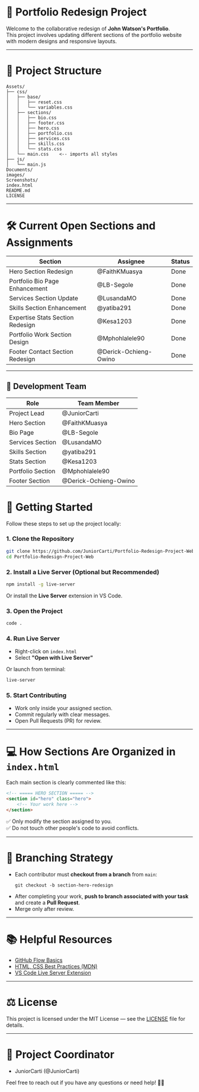 # 🎨 Portfolio Redesign Project

Welcome to the collaborative redesign of **John Watson's Portfolio**.  
This project involves updating different sections of the portfolio website with modern designs and responsive layouts.

---

# 📂 Project Structure

```
Assets/
├── css/
│   ├── base/
│   │   ├── reset.css
│   │   └── variables.css
│   ├── sections/
│   │   ├── bio.css
│   │   ├── footer.css
│   │   ├── hero.css
│   │   ├── portfolio.css
│   │   ├── services.css
│   │   ├── skills.css
│   │   └── stats.css
│   └── main.css    <-- imports all styles
├── js/
│   └── main.js
Documents/
images/
Screenshots/
index.html
README.md
LICENSE
```

---

# 🛠️ Current Open Sections and Assignments

| Section                        | Assignee               | Status |
|---------------------------------|-------------------------|--------|
| Hero Section Redesign           | @FaithKMuasya           | Done   |
| Portfolio Bio Page Enhancement  | @LB-Segole              | Done   |
| Services Section Update         | @LusandaMO              | Done   |
| Skills Section Enhancement      | @yatiba291              | Done  |
| Expertise Stats Section Redesign| @Kesa1203               | Done  |
| Portfolio Work Section Design   | @Mphohlalele90          | Done   |
| Footer Contact Section Redesign | @Derick-Ochieng-Owino   | Done  |

---
## 👥 Development Team

| Role                  | Team Member               |
|-----------------------|---------------------------|
| Project Lead          | @JuniorCarti              |
| Hero Section          | @FaithKMuasya             | 
| Bio Page              | @LB-Segole                |
| Services Section      | @LusandaMO                |
| Skills Section        | @yatiba291                |
| Stats Section         | @Kesa1203                 |
| Portfolio Section     | @Mphohlalele90            |
| Footer Section        | @Derick-Ochieng-Owino     |

# 🚀 Getting Started

Follow these steps to set up the project locally:

### 1. Clone the Repository
```bash
git clone https://github.com/JuniorCarti/Portfolio-Redesign-Project-Web.git
cd Portfolio-Redesign-Project-Web
```

### 2. Install a Live Server (Optional but Recommended)
```bash
npm install -g live-server
```

Or install the **Live Server** extension in VS Code.

### 3. Open the Project
```bash
code .
```

### 4. Run Live Server
- Right-click on `index.html`
- Select **"Open with Live Server"**

Or launch from terminal:

```bash
live-server
```

### 5. Start Contributing
- Work only inside your assigned section.
- Commit regularly with clear messages.
- Open Pull Requests (PR) for review.

---

# 💻 How Sections Are Organized in `index.html`

Each main section is clearly commented like this:

```html
<!-- ===== HERO SECTION ===== -->
<section id="hero" class="hero">
    <!-- Your work here -->
</section>
```

✅ Only modify the section assigned to you.  
✅ Do not touch other people's code to avoid conflicts.

---

# 🔀 Branching Strategy

- Each contributor must **checkout from a branch** from `main`:
  ```
  git checkout -b section-hero-redesign
  ```
- After completing your work, **push to branch associated with your task** and create a **Pull Request**.
- Merge only after review.

---

# 📚 Helpful Resources

- [GitHub Flow Basics](https://guides.github.com/introduction/flow/)
- [HTML, CSS Best Practices (MDN)](https://developer.mozilla.org/en-US/)
- [VS Code Live Server Extension](https://marketplace.visualstudio.com/items?itemName=ritwickdey.LiveServer)

---

# ⚖️ License

This project is licensed under the MIT License — see the [LICENSE](LICENSE) file for details.

---

# 📣 Project Coordinator

- JuniorCarti (@JuniorCarti)

Feel free to reach out if you have any questions or need help! 🚀✨

